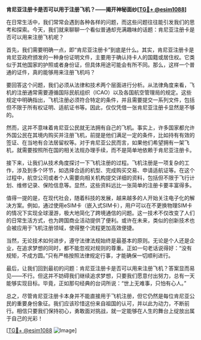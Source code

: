 **肯尼亚注册卡是否可以用于注册飞机？——揭开神秘面纱[[TG💪+ @esim1088](https://t.me/s/esim1088)]**

在日常生活中，我们常常会遇到各种各样的问题，而这些问题往往能引发我们的思考和探索。今天，我们就来聊聊一个看似普通却充满趣味的话题：肯尼亚注册卡是否可以用来注册飞机呢？

首先，我们需要明确一点，即“肯尼亚注册卡”到底是什么。其实，肯尼亚注册卡是肯尼亚政府颁发的一种身份证明文件，主要用于确认持卡人的国籍或居住权。它类似于其他国家的护照或者身份证，但具体用途可能会有所不同。那么，这样一个普通的证件，真的能够用来注册飞机吗？

要回答这个问题，我们必须从法律和技术两个层面进行分析。从法律角度来看，飞机的注册通常需要遵循国际民航组织（ICAO）以及各国航空管理局的规定。这些规定中明确指出，飞机注册必须符合特定的条件，并且需要提交一系列文件，包括但不限于所有权证明、适航证书等。因此，仅仅凭借一张肯尼亚注册卡显然是不够的。

然而，这并不意味着肯尼亚公民就无法拥有自己的飞机。事实上，许多国家都允许外国公民在其境内购买并注册飞机，前提是他们满足一定的条件，比如持有有效的签证、在当地有合法居留权等。对于肯尼亚公民而言，如果他们希望拥有一架飞机，就需要按照所在国的相关法规办理手续，而不是简单地依赖于肯尼亚注册卡。

接下来，让我们从技术角度探讨一下飞机注册的过程。飞机注册是一项复杂的工作，涉及到多个环节，如选择合适的机型、完成购买交易、申请适航证等。在这个过程中，航空公司或者个人需要向相关机构提交详细的资料，包括但不限于飞行计划、维修记录、保险信息等。显然，这些资料远比一张简单的注册卡要丰富得多。

值得一提的是，在现代社会，随着科技的发展，越来越多的人开始关注电子化的解决方案。例如，通过使用eSIM卡（嵌入式SIM卡），用户可以在不更换物理SIM卡的情况下实现全球漫游，极大地简化了跨境通信的问题。这一技术不仅改变了人们的日常生活方式，也为跨国商业活动提供了便利。或许在未来，类似的创新技术也会被应用于飞机注册领域，使得整个流程更加高效便捷。

当然，无论技术如何进步，遵守法律法规始终是最基本的原则。无论是个人还是企业，在追求梦想的同时，都不能忽视对规则的尊重。正如一句老话说得好：“没有规矩，不成方圆。”只有严格按照法律规定行事，才能确保一切顺利进行。

最后，让我们回到最初的问题：肯尼亚注册卡是否可以用来注册飞机？答案显而易见——不行。但这并不妨碍我们继续追求梦想，只要我们愿意付出努力，总有一天能够实现目标。毕竟，正如那句经典的台词所说：“世上无难事，只怕有心人。”

总之，尽管肯尼亚注册卡本身并不能直接用于飞机注册，但它仍然是每位肯尼亚公民的重要身份象征。我们应该珍惜这份来自祖国的认可，并以此为动力，不断前行。相信只要我们保持初心，勇敢面对挑战，就一定能够在人生的舞台上绽放出属于自己的光彩！

[[TG💪+ @esim1088](https://t.me/s/esim1088) ![Image](https://i.postimg.cc/4NQfJmqS/Snipaste-2025-05-13-00-14-12.png)]